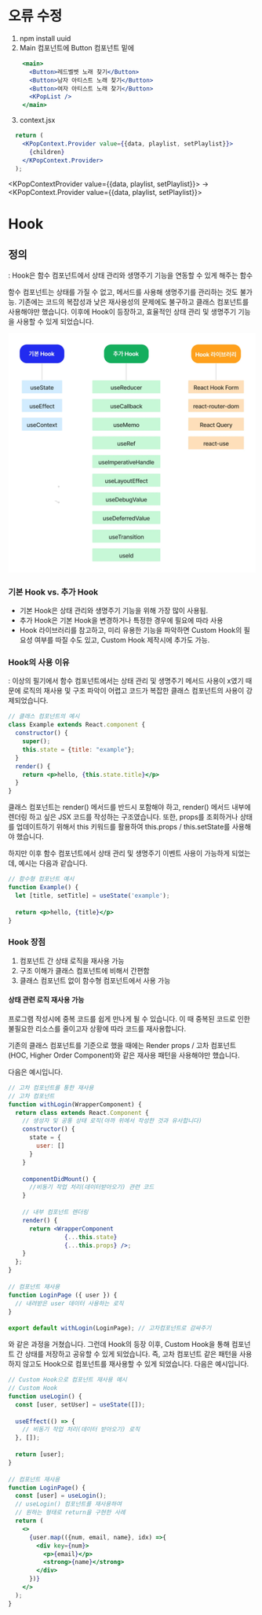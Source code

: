 # 오류 수정

1. npm install uuid
2. Main 컴포넌트에 Button 컴포넌트 밑에
```jsx
    <main>
      <Button>레드벨벳 노래 찾기</Button>
      <Button>남자 아티스트 노래 찾기</Button>
      <Button>여자 아티스트 노래 찾기</Button>
      <KPopList />
    </main>
```
3. context.jsx

```jsx
  return (
    <KPopContext.Provider value={{data, playlist, setPlaylist}}>
      {children}
    </KPopContext.Provider>
  );
```

<KPopContextProvider value={{data, playlist, setPlaylist}}>
->
<KPopContext.Provider value={{data, playlist, setPlaylist}}>

# Hook

## 정의

: Hook은 함수 컴포넌트에서 상태 관리와 생명주기 기능을 연동할 수 있게 해주는 함수

함수 컴포넌트는 상태를 가질 수 없고, 메서드를 사용해 생명주기를 관리하는 것도 불가능. 기존에는 코드의 복잡성과 낮은 재사용성의 문제에도 불구하고 클래스 컴포넌트를 사용해야만 했습니다. 이후에 Hook이 등장하고, 효율적인 상태 관리 및 생명주기 기능을 사용할 수 있게 되었습니다.

![Hook의종류](./reactHookTypes.webp)


### 기본 Hook vs. 추가 Hook

- 기본 Hook은 상태 관리와 생명주기 기능을 위해 가장 많이 사용됨.
- 추가 Hook은 기본 Hook을 변경하거나 특정한 경우에 필요에 따라 사용
- Hook 라이브러리를 참고하고, 미리 유용한 기능을 파악하면 Custom Hook의 필요성 여부를 따질 수도 있고, Custom Hook 제작시에 추가도 가능.

### Hook의 사용 이유
: 이상의 필기에서 함수 컴포넌트에서는 상태 관리 및 생명주기 메서드 사용이 x였기 때문에 로직의 재사용 및 구조 파악이 어렵고 코드가 복잡한 클래스 컴포넌트의 사용이 강제되었습니다.

```jsx
// 클래스 컴포넌트의 예시
class Example extends React.component {
  constructor() {
    super();
    this.state = {title: "example"};
  }
  render() {
    return <p>hello, {this.state.title}</p>
  }
}
```
클래스 컴포넌트는 render() 메서드를 반드시 포함해야 하고, render() 메서드 내부에 렌더링 하고 싶은 JSX 코드를 작성하는 구조였습니다. 또한, props를 조회하거나 상태를 업데이트하기 위해서 this 키워드를 활용하여 this.props / this.setState를 사용해야 했습니다. 

하지만 이후 함수 컴포넌트에서 상태 관리 및 생명주기 이벤트 사용이 가능하게 되었는데, 예시는 다음과 같습니다.

```jsx
// 함수형 컴포넌트 예시
function Example() {
  let [title, setTitle] = useState('example');

  return <p>hello, {title}</p>
}
```

### Hook 장점

1. 컴포넌트 간 상태 로직을 재사용 가능
2. 구조 이해가 클래스 컴포넌트에 비해서 간편함
3. 클래스 컴포넌트 없이 함수형 컴포넌트에서 사용 가능

#### 상태 관련 로직 재사용 가능
프로그램 작성시에 중복 코드를 쉽게 만나게 될 수 있습니다. 이 때 중복된 코드로 인한 불필요한 리소스를 줄이고자 상황에 따라 코드를 재사용합니다. 

기존의 클래스 컴포넌트를 기준으로 했을 때에는 Render props / 고차 컴포넌트(HOC, Higher Order Component)와 같은 재사용 패턴을 사용해야만 했습니다.

다음은 예시입니다.

```jsx
// 고차 컴포넌트를 통한 재사용
// 고차 컴포넌트
function withLogin(WrapperComponent) {
  return class extends React.Component {
    // 생성자 및 공통 상태 로직(아까 위에서 작성한 것과 유사합니다)
    constructor() {
      state = {
        user: []
      }
    }

    componentDidMount() {
      //비동기 작업 처리(데이터받아오기) 관련 코드
    }

    // 내부 컴포넌트 렌더링
    render() {
      return <WrapperComponent 
                {...this.state}
                {...this.props} />;
    }
  };
}

// 컴포넌트 재사용
function LoginPage ({ user }) {
  // 내려받은 user 데이터 사용하는 로직
}

export default withLogin(LoginPage); // 고차컴포넌트로 감싸주기
```

와 같은 과정을 거쳤습니다. 그런데 Hook의 등장 이후, Custom Hook을 통해 컴포넌트 간 상태를 저장하고 공유할 수 있게 되었습니다. 즉, 고차 컴포넌트 같은 패턴을 사용하지 않고도 Hook으로 컴포넌트를 재사용할 수 있게 되었습니다. 다음은 예시입니다.

```jsx
// Custom Hook으로 컴포넌트 재사용 예시
// Custom Hook
function useLogin() {
  const [user, setUser] = useState([]);

  useEffect(() => {
    // 비동기 작업 처리(데이터 받아오기) 로직
  }, []);

  return [user];
}

// 컴포넌트 재사용 
function LoginPage() {
  const [user] = useLogin();
  // useLogin() 컴포넌트를 재사용하여
  // 원하는 형태로 return을 구현한 사례
  return (
    <>
      {user.map(({num, email, name}, idx) =>{
        <div key={num}>
          <p>{email}</p>
          <strong>{name}</strong>
        </div>
      })}
    </>
  );
}
```
